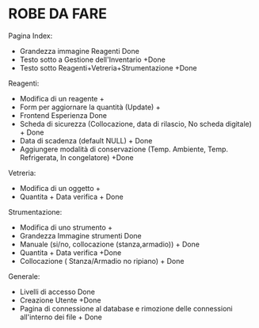 # ROBE DA FARE

Pagina Index:

- Grandezza immagine Reagenti Done
- Testo sotto a Gestione dell'Inventario	+Done
- Testo sotto Reagenti+Vetreria+Strumentazione	+Done

Reagenti:

- Modifica di un reagente	+
- Form per aggiornare la quantità (Update)	+
- Frontend Esperienza Done
- Scheda di sicurezza (Collocazione, data di rilascio, No scheda digitale) + Done
- Data di scadenza (default NULL)	+ Done
- Aggiungere modalità di conservazione (Temp. Ambiente, Temp. Refrigerata, In congelatore)	+Done

Vetreria:
- Modifica di un oggetto 	+
- Quantita + Data verifica	+ Done

Strumentazione:
- Modifica di uno strumento	+
- Grandezza Immagine strumenti Done
- Manuale (si/no, collocazione (stanza,armadio))	+ Done
- Quantita + Data verifica	+Done
- Collocazione ( Stanza/Armadio no ripiano)	+ Done


Generale:

- Livelli di accesso Done
- Creazione Utente +Done
- Pagina di connessione al database e rimozione delle connessioni all'interno dei file + Done



